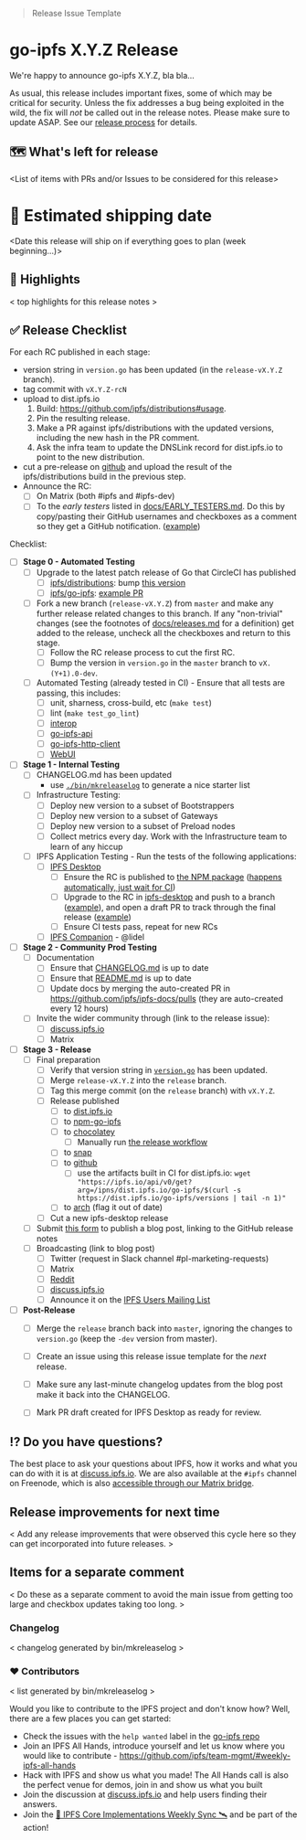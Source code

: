 > Release Issue Template

# go-ipfs X.Y.Z Release

We're happy to announce go-ipfs X.Y.Z, bla bla...

As usual, this release includes important fixes, some of which may be critical for security. Unless the fix addresses a bug being exploited in the wild, the fix will _not_ be called out in the release notes. Please make sure to update ASAP. See our [release process](https://github.com/ipfs/go-ipfs/tree/master/docs/releases.md#security-fix-policy) for details.

## 🗺 What's left for release

<List of items with PRs and/or Issues to be considered for this release>

# 🚢 Estimated shipping date

<Date this release will ship on if everything goes to plan (week beginning...)>

## 🔦 Highlights

< top highlights for this release notes >

## ✅ Release Checklist

For each RC published in each stage:

- version string in `version.go` has been updated (in the `release-vX.Y.Z` branch).
- tag commit with `vX.Y.Z-rcN`
- upload to dist.ipfs.io
  1. Build: https://github.com/ipfs/distributions#usage.
  2. Pin the resulting release.
  3. Make a PR against ipfs/distributions with the updated versions, including the new hash in the PR comment.
  4. Ask the infra team to update the DNSLink record for dist.ipfs.io to point to the new distribution.
- cut a pre-release on [github](https://github.com/ipfs/go-ipfs/releases) and upload the result of the ipfs/distributions build in the previous step.
- Announce the RC:
  - [ ] On Matrix (both #ipfs and #ipfs-dev)
  - [ ] To the _early testers_ listed in [docs/EARLY_TESTERS.md](https://github.com/ipfs/go-ipfs/tree/master/docs/EARLY_TESTERS.md).  Do this by copy/pasting their GitHub usernames and checkboxes as a comment so they get a GitHub notification.  ([example](https://github.com/ipfs/go-ipfs/issues/8176#issuecomment-909356394))

Checklist:

- [ ] **Stage 0 - Automated Testing**
  - [ ] Upgrade to the latest patch release of Go that CircleCI has published
    - [ ] [ipfs/distributions](https://github.com/ipfs/distributions): bump [this version](https://github.com/ipfs/distributions/blob/master/.tool-versions#L2)
    - [ ] [ipfs/go-ipfs](https://github.com/ipfs/go-ipfs): [example PR](https://github.com/ipfs/go-ipfs/pull/8599)
  - [ ] Fork a new branch (`release-vX.Y.Z`) from `master` and make any further release related changes to this branch. If any "non-trivial" changes (see the footnotes of [docs/releases.md](https://github.com/ipfs/go-ipfs/tree/master/docs/releases.md) for a definition) get added to the release, uncheck all the checkboxes and return to this stage.
    - [ ] Follow the RC release process to cut the first RC.
    - [ ] Bump the version in `version.go` in the `master` branch to `vX.(Y+1).0-dev`.
  - [ ] Automated Testing (already tested in CI) - Ensure that all tests are passing, this includes:
    - [ ] unit, sharness, cross-build, etc (`make test`)
    - [ ] lint (`make test_go_lint`)
    - [ ] [interop](https://github.com/ipfs/interop#test-with-a-non-yet-released-version-of-go-ipfs)
    - [ ] [go-ipfs-api](https://github.com/ipfs/go-ipfs-api)
    - [ ] [go-ipfs-http-client](https://github.com/ipfs/go-ipfs-http-client)
    - [ ] [WebUI](https://github.com/ipfs-shipyard/ipfs-webui)
- [ ] **Stage 1 - Internal Testing**
  - [ ] CHANGELOG.md has been updated
    - use [`./bin/mkreleaselog`](https://github.com/ipfs/go-ipfs/tree/master/bin/mkreleaselog) to generate a nice starter list
  - [ ] Infrastructure Testing:
    - [ ] Deploy new version to a subset of Bootstrappers
    - [ ] Deploy new version to a subset of Gateways
    - [ ] Deploy new version to a subset of Preload nodes
    - [ ] Collect metrics every day. Work with the Infrastructure team to learn of any hiccup
  - [ ] IPFS Application Testing -  Run the tests of the following applications:
    - [ ] [IPFS Desktop](https://github.com/ipfs-shipyard/ipfs-desktop)
      - [ ] Ensure the RC is published to [the NPM package](https://www.npmjs.com/package/go-ipfs?activeTab=versions) ([happens automatically, just wait for CI](https://github.com/ipfs/npm-go-ipfs/actions))
      - [ ] Upgrade to the RC in [ipfs-desktop](https://github.com/ipfs-shipyard/ipfs-desktop) and push to a branch ([example](https://github.com/ipfs/ipfs-desktop/pull/1826/commits/b0a23db31ce942b46d95965ee6fe770fb24d6bde)), and open a draft PR to track through the final release ([example](https://github.com/ipfs/ipfs-desktop/pull/1826))
      - [ ] Ensure CI tests pass, repeat for new RCs
    - [ ] [IPFS Companion](https://github.com/ipfs-shipyard/ipfs-companion) - @lidel
- [ ] **Stage 2 - Community Prod Testing**
  - [ ] Documentation
    - [ ] Ensure that [CHANGELOG.md](https://github.com/ipfs/go-ipfs/tree/master/CHANGELOG.md) is up to date
    - [ ] Ensure that [README.md](https://github.com/ipfs/go-ipfs/tree/master/README.md)  is up to date
    - [ ] Update docs by merging the auto-created PR in https://github.com/ipfs/ipfs-docs/pulls (they are auto-created every 12 hours)
  - [ ] Invite the wider community through (link to the release issue):
    - [ ] [discuss.ipfs.io](https://discuss.ipfs.io/c/announcements)
    - [ ] Matrix
- [ ] **Stage 3 - Release**
  - [ ] Final preparation
    - [ ] Verify that version string in [`version.go`](https://github.com/ipfs/go-ipfs/tree/master/version.go) has been updated.
    - [ ] Merge `release-vX.Y.Z` into the `release` branch.
    - [ ] Tag this merge commit (on the `release` branch) with `vX.Y.Z`.
    - [ ] Release published
      - [ ] to [dist.ipfs.io](https://dist.ipfs.io)
      - [ ] to [npm-go-ipfs](https://github.com/ipfs/npm-go-ipfs)
      - [ ] to [chocolatey](https://chocolatey.org/packages/go-ipfs)
         - [ ] Manually run [the release workflow](https://github.com/ipfs/choco-go-ipfs/actions/workflows/main.yml)
      - [ ] to [snap](https://snapcraft.io/ipfs)
      - [ ] to [github](https://github.com/ipfs/go-ipfs/releases)
        - [ ] use the artifacts built in CI for dist.ipfs.io: `wget "https://ipfs.io/api/v0/get?arg=/ipns/dist.ipfs.io/go-ipfs/$(curl -s https://dist.ipfs.io/go-ipfs/versions | tail -n 1)"`
      - [ ] to [arch](https://www.archlinux.org/packages/community/x86_64/go-ipfs/) (flag it out of date)
    - [ ] Cut a new ipfs-desktop release
  - [ ] Submit [this form](https://airtable.com/shrNH8YWole1xc70I) to publish a blog post, linking to the GitHub release notes
  - [ ] Broadcasting (link to blog post)
    - [ ] Twitter (request in Slack channel #pl-marketing-requests)
    - [ ] Matrix
    - [ ] [Reddit](https://reddit.com/r/ipfs)
    - [ ] [discuss.ipfs.io](https://discuss.ipfs.io/c/announcements)
    - [ ] Announce it on the [IPFS Users Mailing List](https://groups.google.com/forum/#!forum/ipfs-users)
- [ ] **Post-Release**
  - [ ] Merge the `release` branch back into `master`, ignoring the changes to `version.go` (keep the `-dev` version from master).
  - [ ] Create an issue using this release issue template for the _next_ release.
  - [ ] Make sure any last-minute changelog updates from the blog post make it back into the CHANGELOG.
  - [ ] Mark PR draft created for IPFS Desktop as ready for review.


## ⁉️ Do you have questions?

The best place to ask your questions about IPFS, how it works and what you can do with it is at [discuss.ipfs.io](http://discuss.ipfs.io). We are also available at the `#ipfs` channel on Freenode, which is also [accessible through our Matrix bridge](https://riot.im/app/#/room/#freenode_#ipfs:matrix.org).

## Release improvements for next time

< Add any release improvements that were observed this cycle here so they can get incorporated into future releases. >

## Items for a separate comment

< Do these as a separate comment to avoid the main issue from getting too large and checkbox updates taking too long. >

### Changelog

< changelog generated by bin/mkreleaselog >

### ❤️ Contributors

< list generated by bin/mkreleaselog >

Would you like to contribute to the IPFS project and don't know how? Well, there are a few places you can get started:

- Check the issues with the `help wanted` label in the [go-ipfs repo](https://github.com/ipfs/go-ipfs/issues?q=is%3Aopen+is%3Aissue+label%3A%22help+wanted%22)
- Join an IPFS All Hands, introduce yourself and let us know where you would like to contribute - https://github.com/ipfs/team-mgmt/#weekly-ipfs-all-hands
- Hack with IPFS and show us what you made! The All Hands call is also the perfect venue for demos, join in and show us what you built
- Join the discussion at [discuss.ipfs.io](https://discuss.ipfs.io/) and help users finding their answers.
- Join the [🚀 IPFS Core Implementations Weekly Sync 🛰](https://github.com/ipfs/team-mgmt/issues/992) and be part of the action!
